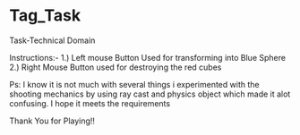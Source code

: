 # Tag_Task
Task-Technical Domain

Instructions:- 
1.) Left mouse Button Used for transforming into Blue Sphere
2.) Right Mouse Button used for destroying the red cubes 

Ps:
I know it is not much with several things i experimented with the shooting mechanics by using ray cast and physics object 
which made it alot confusing. I hope it meets the requirements

Thank You for Playing!!
